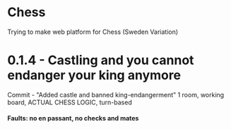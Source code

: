 # Chess
Trying to make web platform for Chess (Sweden Variation)

# 0.1.4 - Castling and you cannot endanger your king anymore

Commit - "Added castle and banned king-endangerment"
1 room, working board, ACTUAL CHESS LOGIC, turn-based
#### Faults: no en passant, no checks and mates
